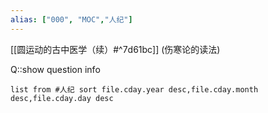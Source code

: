 ```yaml
---
alias: ["000", "MOC","人纪"]
---
```


[[圆运动的古中医学（续）#^7d61bc]]  (伤寒论的读法)




Q::show question info
```dataview
list from #人纪 sort file.cday.year desc,file.cday.month desc,file.cday.day desc
```
